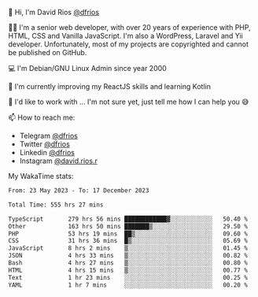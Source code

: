 👋 Hi, I'm David Rios [@dfrios](https://github.com/dfrios)

👨‍💻 I'm a senior web developer, with over 20 years of experience with PHP, HTML, CSS and Vanilla JavaScript. I'm also a WordPress, Laravel and Yii developer. Unfortunately, most of my projects are copyrighted and cannot be published on GitHub.

💻 I'm Debian/GNU Linux Admin since year 2000

🌱 I'm currently improving my ReactJS skills and learning Kotlin

💞️ I'd like to work with ... I'm not sure yet, just tell me how I can help you 😅


📫 How to reach me:
* Telegram [@dfrios](https://t.me/dfrios)
* Twitter [@dfrios](https://twitter.com/dfrios)
* Linkedin [@dfrios](https://linkedin.com/in/dfrios)
* Instagram [@david.rios.r](https://instagram.com/david.rios.r)



My WakaTime stats:
<!--START_SECTION:waka-->

```txt
From: 23 May 2023 - To: 17 December 2023

Total Time: 555 hrs 27 mins

TypeScript       279 hrs 56 mins ████████████▓░░░░░░░░░░░░   50.40 %
Other            163 hrs 50 mins ███████▒░░░░░░░░░░░░░░░░░   29.50 %
PHP              53 hrs 19 mins  ██▒░░░░░░░░░░░░░░░░░░░░░░   09.60 %
CSS              31 hrs 36 mins  █▒░░░░░░░░░░░░░░░░░░░░░░░   05.69 %
JavaScript       8 hrs 2 mins    ▒░░░░░░░░░░░░░░░░░░░░░░░░   01.45 %
JSON             4 hrs 33 mins   ▒░░░░░░░░░░░░░░░░░░░░░░░░   00.82 %
Bash             4 hrs 27 mins   ▒░░░░░░░░░░░░░░░░░░░░░░░░   00.80 %
HTML             4 hrs 15 mins   ▒░░░░░░░░░░░░░░░░░░░░░░░░   00.77 %
Text             1 hr 23 mins    ░░░░░░░░░░░░░░░░░░░░░░░░░   00.25 %
YAML             1 hr 7 mins     ░░░░░░░░░░░░░░░░░░░░░░░░░   00.20 %
```

<!--END_SECTION:waka-->
